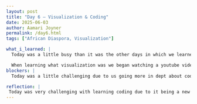 ```yaml
---
layout: post
title: "Day 6 – Visualization & Coding"
date: 2025-06-03
author: Aamari Joyner
permalink: /day6.html
tags: ["African Diaspora, Visualization"]

what_i_learned: |
  Today was a little busy than it was the other days in which we learned more about coding and was introduced to what visualization was. Visualization in coding refers to creating visual representations of code, its structure, behavior, and execution, often to help programmers understand and debug complex systems.

  When learning what visualization was we began watching a youtube video about Python Sentimen, while watching this video we were also working in Google Collab doing the examples and then after we were given an assignment to build a dataset based on our project and apply what we learned in the video to our Google Collab.
blockers: |
  Today was a little challenging due to us going more in dept about coding and then being introduced to Visualization using dataset. Because I am not an CS major this is very new to me therefore I've struggled, but I'm excited to try an understand it in order to be able to conduct our African Diaspora project.

reflection: |
 Today was very challenging with learning coding due to it being a new learning process. Though in the first virtual week Mr. Clyde went over some Python information to a new learner its very hard to catch on to. Doing this Project on the African Diaspora is something big to me though because its focusing on all aspects of the African continent after the slave trade. Getting to learn new things is exciting to me, although its a bit challenging I'll soon understand it and grow from this experience.
---
```

